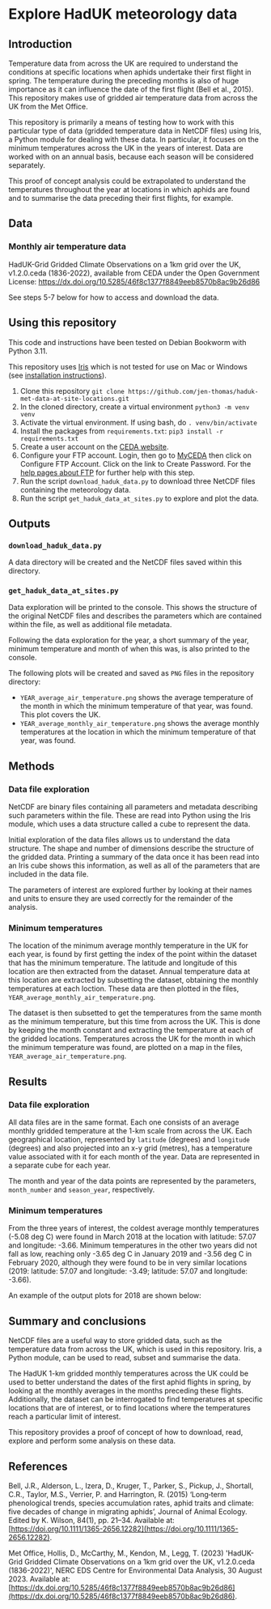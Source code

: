# Explore HadUK meteorology data

## Introduction

Temperature data from across the UK are required to understand the conditions at specific locations when aphids undertake their first flight in spring. The temperature during the preceding months is also of huge importance as it can influence the date of the first flight (Bell et al., 2015). This repository makes use of gridded air temperature data from across the UK from the Met Office. 

This repository is primarily a means of testing how to work with this particular type of data (gridded temperature data in NetCDF files) using Iris, a Python module for dealing with these data. In particular, it focuses on the minimum temperatures across the UK in the years of interest. Data are worked with on an annual basis, because each season will be considered separately. 

This proof of concept analysis could be extrapolated to understand the temperatures throughout the year at locations in which aphids are found and to summarise the data preceding their first flights, for example.

## Data

### Monthly air temperature data

HadUK-Grid Gridded Climate Observations on a 1km grid over the UK, v1.2.0.ceda (1836-2022), available from CEDA under the Open Government License: https://dx.doi.org/10.5285/46f8c1377f8849eeb8570b8ac9b26d86

See steps 5-7 below for how to access and download the data.

## Using this repository

This code and instructions have been tested on Debian Bookworm with Python 3.11.

This repository uses [Iris](https://scitools-iris.readthedocs.io/en/latest/index.html)  which is not tested for use on Mac or Windows (see [installation instructions](https://scitools-iris.readthedocs.io/en/latest/installing.html#installing-iris)).

1. Clone this repository `git clone https://github.com/jen-thomas/haduk-met-data-at-site-locations.git`
2. In the cloned directory, create a virtual environment `python3 -m venv venv`
3. Activate the virtual environment. If using bash, do `. venv/bin/activate`
4. Install the packages from `requirements.txt`: `pip3 install -r requirements.txt`
5. Create a user account on the [CEDA website](https://services.ceda.ac.uk/cedasite/myceda). 
6. Configure your FTP account. Login, then go to [MyCEDA](https://services.ceda.ac.uk/cedasite/myceda) then click on Configure FTP Account. Click on the link to Create Password. For the [help pages about FTP](https://help.ceda.ac.uk/article/280-ftp) for further help with this step. 
7. Run the script `download_haduk_data.py` to download three NetCDF files containing the meteorology data. 
8. Run the script `get_haduk_data_at_sites.py` to explore and plot the data.

## Outputs

### `download_haduk_data.py`

A data directory will be created and the NetCDF files saved within this directory. 

### `get_haduk_data_at_sites.py`

Data exploration will be printed to the console. This shows the structure of the original NetCDF files and describes the parameters which are contained within the file, as well as additional file metadata. 

Following the data exploration for the year, a short summary of the year, minimum temperature and month of when this was, is also printed to the console.

The following plots will be created and saved as `PNG` files in the repository directory: 
* `YEAR_average_air_temperature.png` shows the average temperature of the month in which the minimum temperature of that year, was found. This plot covers the UK. 
* `YEAR_average_monthly_air_temperature.png` shows the average monthly temperatures at the location in which the minimum temperature of that year, was found. 

## Methods

### Data file exploration

NetCDF are binary files containing all parameters and metadata describing such parameters within the file. These are read into Python using the Iris module, which uses a data structure called a cube to represent the data.

Initial exploration of the data files allows us to understand the data structure. The shape and number of dimensions describe the structure of the gridded data. Printing a summary of the data once it has been read into an Iris cube shows this information, as well as all of the parameters that are included in the data file. 

The parameters of interest are explored further by looking at their names and units to ensure they are used correctly for the remainder of the analysis.

### Minimum temperatures

The location of the minimum average monthly temperature in the UK for each year, is found by first getting the index of the point within the dataset that has the minimum temperature. The latitude and longitude of this location are then extracted from the dataset. Annual temperature data at this location are extracted by subsetting the dataset, obtaining the monthly temperatures at each loction. These data are then plotted in the files, `YEAR_average_monthly_air_temperature.png`. 

The dataset is then subsetted to get the temperatures from the same month as the minimum temperature, but this time from across the UK. This is done by keeping the month constant and extracting the temperature at each of the gridded locations. Temperatures across the UK for the month in which the minimum temperature was found, are plotted on a map in the files, `YEAR_average_air_temperature.png`.

## Results

### Data file exploration

All data files are in the same format. Each one consists of an average monthly gridded temperature at the 1-km scale from across the UK. Each geographical location, represented by `latitude` (degrees) and `longitude` (degrees) and also projected into an x-y grid (metres), has a temperature value associated with it for each month of the year. Data are represented in a separate cube for each year. 

The month and year of the data points are represented by the parameters, `month_number` and `season_year`, respectively.

### Minimum temperatures

From the three years of interest, the coldest average monthly temperatures (-5.08 deg C) were found in March 2018 at the location with latitude: 57.07 and longitude: -3.66. Minimum temperatures in the other two years did not fall as low, reaching only -3.65 deg C in January 2019 and -3.56 deg C in February 2020, although they were found to be in very similar locations (2019: latitude: 57.07 and longitude: -3.49; latitude: 57.07 and longitude: -3.66). 

An example of the output plots for 2018 are shown below: 


## Summary and conclusions

NetCDF files are a useful way to store gridded data, such as the temperature data from across the UK, which is used in this repository. Iris, a Python module, can be used to read, subset and summarise the data. 

The HadUK 1-km gridded monthly temperatures across the UK could be used to better understand the dates of the first aphid flights in spring, by looking at the monthly averages in the months preceding these flights. Additionally, the dataset can be interrogated to find temperatures at specific locations that are of interest, or to find locations where the temperatures reach a particular limit of interest. 

This repository provides a proof of concept of how to download, read, explore and perform some analysis on these data. 

## References

Bell, J.R., Alderson, L., Izera, D., Kruger, T., Parker, S., Pickup, J., Shortall, C.R., Taylor, M.S., Verrier, P. and Harrington, R. (2015) ‘Long‐term phenological trends, species accumulation rates, aphid traits and climate: five decades of change in migrating aphids’, Journal of Animal Ecology. Edited by K. Wilson, 84(1), pp. 21–34. Available at: [https://doi.org/10.1111/1365-2656.12282](https://doi.org/10.1111/1365-2656.12282).

Met Office, Hollis, D., McCarthy, M., Kendon, M., Legg, T. (2023) 'HadUK-Grid Gridded Climate Observations on a 1km grid over the UK, v1.2.0.ceda (1836-2022)', NERC EDS Centre for Environmental Data Analysis, 30 August 2023. Available at: [https://dx.doi.org/10.5285/46f8c1377f8849eeb8570b8ac9b26d86](https://dx.doi.org/10.5285/46f8c1377f8849eeb8570b8ac9b26d86).

 
